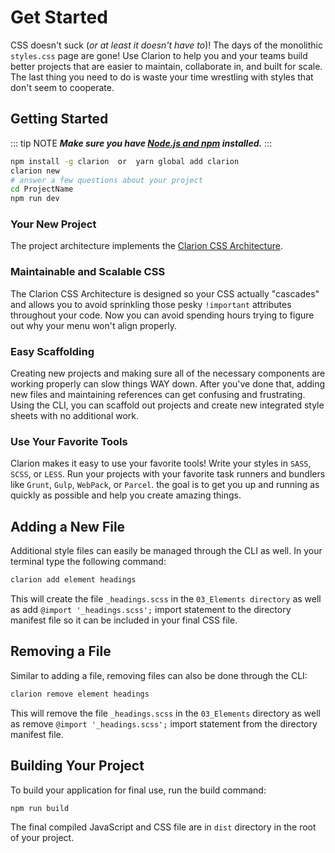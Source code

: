 # Get Started

CSS doesn't suck (_or at least it doesn't have to_)! The days of the monolithic `styles.css` page are gone! Use Clarion to help you and your teams build better projects that are easier to maintain, collaborate in, and built for scale. The last thing you need to do is waste your time wrestling with styles that don't seem to cooperate.

## Getting Started

::: tip NOTE
**_Make sure you have [Node.js and npm](https://nodejs.org/en/) installed._**
:::

```bash
npm install -g clarion  or  yarn global add clarion
clarion new
# answer a few questions about your project
cd ProjectName
npm run dev
```

### Your New Project

The project architecture implements the [Clarion CSS Architecture](/framework/documentation/architecture.html).

### Maintainable and Scalable CSS

The Clarion CSS Architecture is designed so your CSS actually "cascades" and allows you to avoid sprinkling those pesky `!important` attributes throughout your code. Now you can avoid spending hours trying to figure out why your menu won't align properly.

### Easy Scaffolding

Creating new projects and making sure all of the necessary components are working properly can slow things WAY down. After you've done that, adding new files and maintaining references can get confusing and frustrating. Using the CLI, you can scaffold out projects and create new integrated style sheets with no additional work.

### Use Your Favorite Tools

Clarion makes it easy to use your favorite tools! Write your styles in `SASS`, `SCSS`, or `LESS`. Run your projects with your favorite task runners and bundlers like `Grunt`, `Gulp`, `WebPack`, or `Parcel`. the goal is to get you up and running as quickly as possible and help you create amazing things.

## Adding a New File

Additional style files can easily be managed through the CLI as well. In your terminal type the following command:

```bash
clarion add element headings
```

This will create the file `_headings.scss` in the `03_Elements directory` as well as add `@import '_headings.scss';` import statement to the directory manifest file so it can be included in your final CSS file.

## Removing a File

Similar to adding a file, removing files can also be done through the CLI:

```bash
clarion remove element headings
```

This will remove the file `_headings.scss` in the `03_Elements` directory as well as remove `@import '_headings.scss';` import statement from the directory manifest file.

## Building Your Project

To build your application for final use, run the build command:

```bash
npm run build
```

The final compiled JavaScript and CSS file are in `dist` directory in the root of your project.
